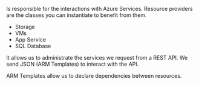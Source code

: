 Is responsible for the interactions with Azure Services. Resource providers are the classes you can instantiate to benefit from them.

- Storage
- VMs
- App Service
- SQL Database

It allows us to administrate the services we request from a REST API. We send JSON (ARM Templates) to interact with the API.

ARM Templates allow us to declare dependencies between resources.